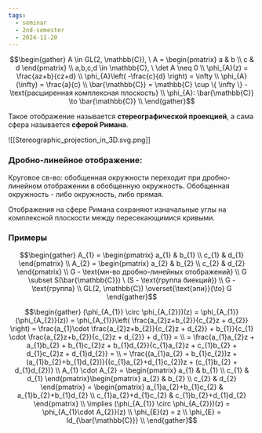 ```yaml
---
tags:
  - seminar
  - 2nd-semester
  - 2024-11-20
---
```


$$\begin{gather}
A \in GL(2, \mathbb{C}), \ A = \begin{pmatrix}
a & b \\
c & d
\end{pmatrix} \\
a,b,c,d \in \mathbb{C}, \ \det A \neq 0 \\
\phi_{A}(z) = \frac{az+b}{cz+d} \\
\phi_{A}\left( -\frac{c}{d} \right) = \infty \\
\phi_{A}(\infty) = \frac{a}{c} \\
\bar{\mathbb{C}} = \mathbb{C} \cup \{ \infty \} - \text{расширенная комплексная плоскость} \\
\phi_{A}: \bar{\mathbb{C}} \to \bar{\mathbb{C}} \\
\end{gather}$$

Такое отображение называется **стереографической проекцией**, а сама сфера называется **сферой Римана**.

![[Stereographic_projection_in_3D.svg.png]]

### Дробно-линейное отображение:

Круговое св-во: обобщенная окружности переходит при дробно-линейном отображении в обобщенную окружность. Обобщенная окружность - либо окружность, либо прямая.

Отображения на сфере Римана сохраняют изначальные углы на комплексной плоскости между пересекающимися кривыми.

### Примеры

$$\begin{gather}
A_{1} = \begin{pmatrix}
a_{1} & b_{1} \\
c_{1} & d_{1}
\end{pmatrix} \\
A_{2} = \begin{pmatrix}
a_{2} & b_{2} \\
c_{2} & d_{2}
\end{pmatrix} \\
G - \text{мн-во дробно-линейных отображений} \\
G \subset S(\bar{\mathbb{C}}) \ (S - \text{группа биекций}) \\
G - \text{группа} \\
GL(2, \mathbb{C}) \overset{\text{эпи}}{\to} G
\end{gather}$$

$$\begin{gather}
(\phi_{A_{1}} \circ \phi_{A_{2}})(z) = \phi_{A_{1}}(\phi_{A_{2}}(z)) = \phi_{A_{1}}\left( \frac{a_{2}z+b_{2}}{c_{2}z + d_{2}} \right) = \frac{a_{1}\cdot \frac{a_{2}z+b_{2}}{c_{2}z + d_{2}} + b_{1}}{c_{1} \cdot \frac{a_{2}z+b_{2}}{c_{2}z + d_{2}} + d_{1}} = \\
= \frac{a_{1}a_{2}z + a_{1}b_{2} + b_{1}c_{2}z + b_{1}d_{2}}{c_{1}a_{2}z + c_{1}b_{2} + d_{1}c_{2}z + d_{1}d_{2}} = \\
= \frac{(a_{1}a_{2} + b_{1}c_{2})z + (a_{1}b_{2}+b_{1}d_{2})}{(c_{1}a_{2}+d_{1}c_{2})z + (c_{1}b_{2} + d_{1}d_{2})} \\
A_{1} \cdot A_{2} = \begin{pmatrix}
a_{1} & b_{1} \\
c_{1} & d_{1}
\end{pmatrix}\begin{pmatrix}
a_{2} & b_{2} \\
c_{2} & d_{2}
\end{pmatrix} = \begin{pmatrix}
a_{1}a_{2}+b_{1}c_{2} & a_{1}b_{2}+b_{1}d_{2} \\
c_{1}a_{2}+d_{1}c_{2} & c_{1}b_{2}+d_{1}d_{2}
\end{pmatrix} \\
\implies (\phi_{A_{1}} \circ \phi_{A_{2}})(z) = \phi_{A_{1}\cdot A_{2}}(z) \\
\phi_{E}(z) = z \\
\phi_{E} = Id_{\bar{\mathbb{C}}} \\
\end{gather}$$